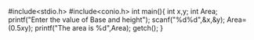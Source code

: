 #include<stdio.h>
#include<conio.h>
int main(){
	int x,y;
	int Area;
	printf("Enter the value of Base and height");
	scanf("%d%d",&x,&y);
	Area=(0.5*x*y);
	printf("The area is %d",Area);
	getch();
}

